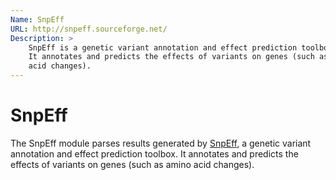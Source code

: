 ```yaml
---
Name: SnpEff
URL: http://snpeff.sourceforge.net/
Description: >
    SnpEff is a genetic variant annotation and effect prediction toolbox.
    It annotates and predicts the effects of variants on genes (such as amino
    acid changes).
---
```


# SnpEff
The SnpEff module parses results generated by
[SnpEff](http://snpeff.sourceforge.net/),
a genetic variant annotation and effect prediction toolbox.
It annotates and predicts the effects of variants on genes (such as amino
acid changes).